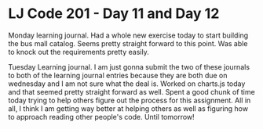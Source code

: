 # LJ Code 201 - Day 11 and Day 12

Monday learning journal.  Had a whole new exercise today to start building the
bus mall catalog.  Seems pretty straight forward to this point.  Was able to knock out the
requirements pretty easily.

Tuesday Learning journal.  I am just gonna submit the two of these journals to both of
the learning journal entries because they are both due on wednesday and I am not sure
what the deal is.  Worked on charts.js today and that seemed pretty straight forward as well.
Spent a good chunk of time today trying to help others figure out the process for
this assignment.  All in all, I think I am getting way better at helping others
as well as figuring how to approach reading other people's code.  Until tomorrow!
